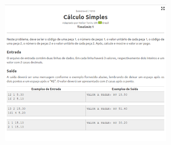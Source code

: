 <p aling="center">
  <img width="800" src="https://github.com/FilipeCastro008/Resolucoes---Beecrowd-Java-Python-/blob/main/Java/CalculoSimples%20-%20Beecrowd/img/Captura%20de%20tela%202022-06-28%20213116.png">
  </p>
